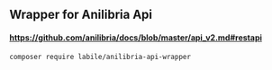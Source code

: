 ## Wrapper for Anilibria Api
#### https://github.com/anilibria/docs/blob/master/api_v2.md#restapi

```
composer require labile/anilibria-api-wrapper
```
